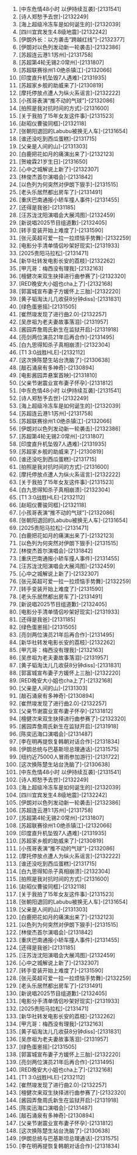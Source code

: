 
1. [中东危情48小时 以伊持续互袭]-[2131541]
1. [诗人郑愁予去世]-[2132249]
1. [海上超级冷冻车是如何诞生的]-[2132039]
1. [四川宜宾发生4.8级地震]-[2132242]
1. [伊朗外长：以方袭击“跨越红线”]-[2132377]
1. [伊朗对以色列发动新一轮袭击]-[2132386]
1. [苏超连云港1:1苏州]-[2131758]
1. [苏超第4轮无锡2:0常州]-[2131807]
1. [苏超联赛徐州1:0绝杀镇江]-[2132066]
1. [印度直升机坠毁7人遇难]-[2131935]
1. [苏超家乡舰的助威来了]-[2130819]
1. [摩托停放点遭人为纵火系谣言]-[2132222]
1. [小孩哥表演“推不动的气球”]-[2132086]
1. [拍照是我对抗时间的方式]-[2131600]
1. [关于我拍了15年女友这件事]-[2131523]
1. [赵昭仪曹骏同框]-[2132118]
1. [张朝阳退回的Labubu被换无人车]-[2131654]
1. [谁还没吃到西瓜蛋糕]-[2131715]
1. [父亲是人间的山]-[2131303]
1. [白鹿把花如月的痛演出来了]-[2132123]
1. [贺峻霖21岁生日]-[2131650]
1. [心中之城解说上新了]-[2132307]
1. [林俊杰首尔演唱会]-[2131842]
1. [以色列为何突然对伊朗下狠手]-[2131515]
1. [老头乐居然都出房车了]-[2131491]
1. [重庆巴南通报小轿车撞人事件]-[2131455]
1. [还得是我爸]-[2131185]
1. [汪苏泷沈阳演唱会大展鸿图]-[2132459]
1. [新说唱2025节目组道歉]-[2132405]
1. [转手变装开始上难度了]-[2131590]
1. [张元英超可爱一拉一拉烦恼手势舞]-[2132259]
1. [电影分手清单情侣吵架好现实]-[2131933]
1. [2025贵阳马拉松]-[2131471]
1. [新华社转发电影长安的荔枝]-[2132262]
1. [甲亢哥：梅西没有理我]-[2132163]
1. [檀健次来双生抉择进行曲参赛了]-[2132320]
1. [RED晚安大小姐也cha上了]-[2132168]
1. [郭富城宣布妻子方媛怀上三胎]-[2132220]
1. [黄子韬淘汰儿几收获8分钟diss]-[2131831]
1. [绿色蛋崽摇]-[2131505]
1. [崔然竣发现了进行曲2.0]-[2132257]
1. [吴彦祖为老夫妻故事落泪]-[2131957]
1. [酱园弄詹周氏新生在监狱开启]-[2131918]
1. [亮剑两位演员21年后再合作]-[2131495]
1. [白九思得知杀子真相崩溃]-[2132304]
1. [T1 3:0战胜HLE]-[2132112]
1. [这次换陈楚生站台洗脑了]-[2130638]
1. [敲石涌泉有多神奇]-[2130894]
1. [电影酱园弄悬案首映]-[2131810]
1. [父亲节谢震业宣布妻子怀孕]-[2131812]
1. [中东危情48小时 以伊持续互袭]-[2131541]
1. [诗人郑愁予去世]-[2132249]
1. [海上超级冷冻车是如何诞生的]-[2132039]
1. [苏超连云港1:1苏州]-[2131758]
1. [苏超联赛徐州1:0绝杀镇江]-[2132066]
1. [伊朗对以色列发动新一轮袭击]-[2132386]
1. [苏超第4轮无锡2:0常州]-[2131807]
1. [印度直升机坠毁7人遇难]-[2131935]
1. [苏超家乡舰的助威来了]-[2130819]
1. [谁还没吃到西瓜蛋糕]-[2131715]
1. [拍照是我对抗时间的方式]-[2131600]
1. [摩托停放点遭人为纵火系谣言]-[2132222]
1. [关于我拍了15年女友这件事]-[2131523]
1. [白九思得知杀子真相崩溃]-[2132304]
1. [T1 3:0战胜HLE]-[2132112]
1. [赵昭仪曹骏同框]-[2132118]
1. [小孩哥表演“推不动的气球”]-[2132086]
1. [张朝阳退回的Labubu被换无人车]-[2131654]
1. [2025贵阳马拉松]-[2131471]
1. [白鹿把花如月的痛演出来了]-[2132123]
1. [以色列为何突然对伊朗下狠手]-[2131515]
1. [林俊杰首尔演唱会]-[2131842]
1. [重庆巴南通报小轿车撞人事件]-[2131455]
1. [汪苏泷沈阳演唱会大展鸿图]-[2132459]
1. [心中之城解说上新了]-[2132307]
1. [张元英超可爱一拉一拉烦恼手势舞]-[2132259]
1. [转手变装开始上难度了]-[2131590]
1. [老头乐居然都出房车了]-[2131491]
1. [新说唱2025节目组道歉]-[2132405]
1. [电影分手清单情侣吵架好现实]-[2131933]
1. [还得是我爸]-[2131185]
1. [绿色蛋崽摇]-[2131505]
1. [亮剑两位演员21年后再合作]-[2131495]
1. [新华社转发电影长安的荔枝]-[2132262]
1. [甲亢哥：梅西没有理我]-[2132163]
1. [吴彦祖为老夫妻故事落泪]-[2131957]
1. [黄子韬淘汰儿几收获8分钟diss]-[2131831]
1. [郭富城宣布妻子方媛怀上三胎]-[2132220]
1. [RED晚安大小姐也cha上了]-[2132168]
1. [父亲是人间的山]-[2131303]
1. [敲石涌泉有多神奇]-[2130894]
1. [崔然竣发现了进行曲2.0]-[2132257]
1. [父亲节谢震业宣布妻子怀孕]-[2131812]
1. [檀健次来双生抉择进行曲参赛了]-[2132320]
1. [酱园弄詹周氏新生在监狱开启]-[2131918]
1. [陈奕迅海口演唱会]-[2131487]
1. [李在明再提恢复韩朝对话合作]-[2131834]
1. [伊朗总统与巴基斯坦总理通话]-[2131575]
1. [纽约近75000人冒雨参加游行]-[2131722]
1. [这次换陈楚生站台洗脑了]-[2130638]
1. [中东危情48小时 以伊持续互袭]-[2131541]
1. [诗人郑愁予去世]-[2132249]
1. [海上超级冷冻车是如何诞生的]-[2132039]
1. [四川宜宾发生4.8级地震]-[2132242]
1. [伊朗对以色列发动新一轮袭击]-[2132386]
1. [苏超连云港1:1苏州]-[2131758]
1. [苏超第4轮无锡2:0常州]-[2131807]
1. [苏超联赛徐州1:0绝杀镇江]-[2132066]
1. [印度直升机坠毁7人遇难]-[2131935]
1. [苏超家乡舰的助威来了]-[2130819]
1. [小孩哥表演“推不动的气球”]-[2132086]
1. [摩托停放点遭人为纵火系谣言]-[2132222]
1. [谁还没吃到西瓜蛋糕]-[2131715]
1. [白九思得知杀子真相崩溃]-[2132304]
1. [拍照是我对抗时间的方式]-[2131600]
1. [赵昭仪曹骏同框]-[2132118]
1. [关于我拍了15年女友这件事]-[2131523]
1. [张朝阳退回的Labubu被换无人车]-[2131654]
1. [父亲是人间的山]-[2131303]
1. [白鹿把花如月的痛演出来了]-[2132123]
1. [以色列为何突然对伊朗下狠手]-[2131515]
1. [林俊杰首尔演唱会]-[2131842]
1. [重庆巴南通报小轿车撞人事件]-[2131455]
1. [还得是我爸]-[2131185]
1. [汪苏泷沈阳演唱会大展鸿图]-[2132459]
1. [心中之城解说上新了]-[2132307]
1. [转手变装开始上难度了]-[2131590]
1. [张元英超可爱一拉一拉烦恼手势舞]-[2132259]
1. [老头乐居然都出房车了]-[2131491]
1. [新说唱2025节目组道歉]-[2132405]
1. [电影分手清单情侣吵架好现实]-[2131933]
1. [2025贵阳马拉松]-[2131471]
1. [新华社转发电影长安的荔枝]-[2132262]
1. [甲亢哥：梅西没有理我]-[2132163]
1. [黄子韬淘汰儿几收获8分钟diss]-[2131831]
1. [吴彦祖为老夫妻故事落泪]-[2131957]
1. [绿色蛋崽摇]-[2131505]
1. [郭富城宣布妻子方媛怀上三胎]-[2132220]
1. [亮剑两位演员21年后再合作]-[2131495]
1. [RED晚安大小姐也cha上了]-[2132168]
1. [T1 3:0战胜HLE]-[2132112]
1. [崔然竣发现了进行曲2.0]-[2132257]
1. [檀健次来双生抉择进行曲参赛了]-[2132320]
1. [酱园弄詹周氏新生在监狱开启]-[2131918]
1. [陈奕迅海口演唱会]-[2131487]
1. [敲石涌泉有多神奇]-[2130894]
1. [父亲节谢震业宣布妻子怀孕]-[2131812]
1. [这次换陈楚生站台洗脑了]-[2130638]
1. [伊朗总统与巴基斯坦总理通话]-[2131575]
1. [李在明再提恢复韩朝对话合作]-[2131834]